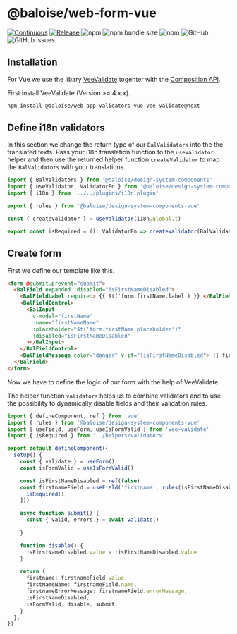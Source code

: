 # @baloise/web-form-vue

[![Continuous](https://github.com/baloise/web-app-utils/actions/workflows/continuous.yml/badge.svg?branch=master)](https://github.com/baloise/web-app-utils/actions/workflows/continuous.yml)
[![Release](https://github.com/baloise/web-app-utils/actions/workflows/release.yml/badge.svg?branch=master)](https://github.com/baloise/web-app-utils/actions/workflows/release.yml)
![npm](https://img.shields.io/npm/v/@baloise/web-app-validators-vue)
![npm bundle size](https://img.shields.io/bundlephobia/min/@baloise/web-app-validators-vue)
![npm](https://img.shields.io/npm/dt/@baloise/web-app-validators-vue)
![GitHub](https://img.shields.io/github/license/baloise/web-app-utils)
![GitHub issues](https://img.shields.io/github/issues/baloise/web-app-utils)

## Installation

For Vue we use the libary [VeeValidate](https://vee-validate.logaretm.com/v4/) togehter with the [Composition API](https://v3.vuejs.org/guide/composition-api-introduction.html).

First install VeeValidate (Version >= 4.x.x).

```bash
npm install @baloise/web-app-validators-vue vee-validate@next
```

## Define i18n validators

In this section we change the return type of our `BalValidators` into the the translated texts.
Pass your i18n translation function to the `useValidator` helper and then use the returned helper function `createValidator` to map the `BalValidators` with your translations.

```typescript
import { BalValidators } from '@baloise/design-system-components'
import { useValidator, ValidatorFn } from '@baloise/design-system-components-vue'
import { i18n } from '../../plugins/i18n.plugin'

export { rules } from '@baloise/design-system-components-vue'

const { createValidator } = useValidator(i18n.global.t)

export const isRequired = (): ValidatorFn => createValidator(BalValidators.isRequired(), 'validator.required')
```

## Create form

First we define our template like this.

```html
<form @submit.prevent="submit">
  <BalField expanded :disabled="isFirstNameDisabled">
    <BalFieldLabel required> {{ $t('form.firstName.label') }} </BalFieldLabel>
    <BalFieldControl>
      <BalInput
        v-model="firstName"
        :name="firstNameName"
        :placeholder="$t('form.firstName.placeholder')"
        :disabled="isFirstNameDisabled"
      ></BalInput>
    </BalFieldControl>
    <BalFieldMessage color="danger" v-if="!isFirstNameDisabled"> {{ firstNameErrorMessage }} </BalFieldMessage>
  </BalField>
</form>
```

Now we have to define the logic of our form with the help of VeeValidate.

The helper function `validators` helps us to combine validators and to use the possibility to dynamically disable fields and their validation rules.

```typescript
import { defineComponent, ref } from 'vue'
import { rules } from '@baloise/design-system-components-vue'
import { useField, useForm, useIsFormValid } from 'vee-validate'
import { isRequired } from '../helpers/validators'

export default defineComponent({
  setup() {
    const { validate } = useForm()
    const isFormValid = useIsFormValid()

    const isFirstNameDisabled = ref(false)
    const firstnameField = useField('firstname', rules(isFirstNameDisabled, [
      isRequired(),
    ]))

    async function submit() {
      const { valid, errors } = await validate()
      ...
    }

    function disable() {
      isFirstNameDisabled.value = !isFirstNameDisabled.value
    }

    return {
      firstname: firstnameField.value,
      firstNameName: firstnameField.name,
      firstnameErrorMessage: firstnameField.errorMessage,
      isFirstNameDisabled,
      isFormValid, disable, submit,
    }
  },
})
```
